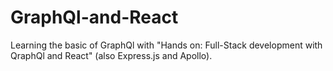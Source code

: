 # GraphQl-and-React

Learning the basic of GraphQl with "Hands on: Full-Stack development with QraphQl and React" (also Express.js and Apollo).
